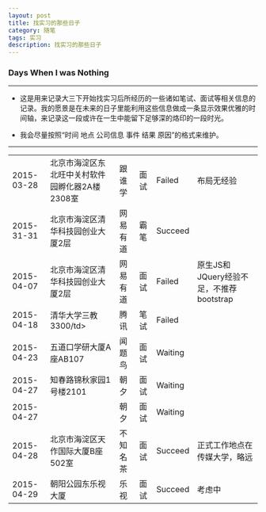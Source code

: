 ```yaml
---
layout: post
title: 找实习的那些日子
category: 随笔
tags: 实习
description: 找实习的那些日子
---
```


### Days When I was Nothing 

---

- 这是用来记录大三下开始找实习后所经历的一些诸如笔试、面试等相关信息的记录。我的愿景是在未来的日子里能利用这些信息做成一条显示效果优雅的时间轴，来记录这一段或许在一生中能留下足够深的烙印的一段时光。

- 我会尽量按照“时间 地点 公司信息 事件 结果 原因”的格式来维护。 
 
---


<table>
<tr>
	<td>2015-03-28</td><td>北京市海淀区东北旺中关村软件园孵化器2A楼2308室</td><td>跟谁学</td><td>面试</td><td>Failed</td><td>布局无经验</td>
</tr>
<tr>
	<td>2015-31-31</td><td>北京市海淀区清华科技园创业大厦2层</td><td>网易有道</td><td>霸笔</td><td>Succeed</td><td></td>
</tr>
<tr>
	<td>2015-04-07</td><td>北京市海淀区清华科技园创业大厦2层</td><td>网易有道</td><td>面试</td><td>Failed</td><td>原生JS和JQuery经验不足，不推荐bootstrap</td>
</tr>
<tr>
	<td>2015-04-18</td><td>清华大学三教3300/td><td>腾讯</td><td>笔试</td><td>Failed</td><td></td>
</tr>
<tr>
	<td>2015-04-23</td><td>五道口学研大厦A座AB107</td><td>闻题鸟</td><td>面试</td><td>Waiting</td><td></td>
</tr>
<tr>
	<td>2015-04-27</td><td>知春路锦秋家园1号楼2101</td><td>朝夕</td><td>面试</td><td>Waiting</td><td></td>
</tr>
<tr>
	<td>2015-04-27</td><td></td><td>朝夕</td><td>面试</td><td>Waiting</td><td></td>
</tr>
<tr>
	<td>2015-04-28</td><td>北京市海淀区天作国际大厦B座502室</td><td>不知名茶</td><td>面试</td><td>Succeed</td><td>正式工作地点在传媒大学，略远</td>
</tr>
<tr>
	<td>2015-04-29</td><td>朝阳公园东乐视大厦</td><td>乐视</td><td>面试</td><td>Succeed</td><td>考虑中</td>
</tr>
</table>